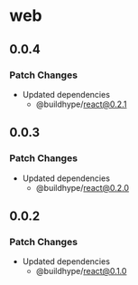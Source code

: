 # web

## 0.0.4

### Patch Changes

- Updated dependencies
  - @buildhype/react@0.2.1

## 0.0.3

### Patch Changes

- Updated dependencies
  - @buildhype/react@0.2.0

## 0.0.2

### Patch Changes

- Updated dependencies
  - @buildhype/react@0.1.0
